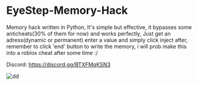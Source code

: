 # EyeStep-Memory-Hack
Memory hack written in Python, It's simple but effective, it bypasses some anticheats(30% of them for now) and works perfectly, Just get an adress(dynamic or permanent) enter a value and simply click inject after, remember to click 'end' button to write the memory,  i will prob make this into a roblox cheat after some time :/

Discord: https://discord.gg/BTXFMqKSN3

![dd](https://github.com/user-attachments/assets/8f25023b-edff-474a-9756-8770627d8502)
